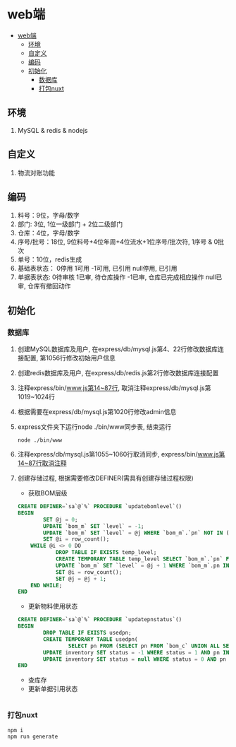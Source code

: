 # web端
<!-- TOC -->

- [web端](#web端)
  - [环境](#环境)
  - [自定义](#自定义)
  - [编码](#编码)
  - [初始化](#初始化)
    - [数据库](#数据库)
    - [打包nuxt](#打包nuxt)

<!-- /TOC -->

## 环境

1. MySQL & redis & nodejs

## 自定义

1. 物流对账功能

## 编码

1. 料号：9位，字母/数字
2. 部门: 3位, 1位一级部门 + 2位二级部门
3. 仓库：4位，字母/数字
4. 序号/批号：18位, 9位料号+4位年周+4位流水+1位序号/批次符, 1序号 & 0批次
5. 单号：10位，redis生成
6. 基础表状态：
    0停用
    1可用
    -1可用, 已引用
    null停用, 已引用
7. 单据表状态:
    0待审核
    1已审, 待仓库操作
    -1已审, 仓库已完成相应操作
    null已审, 仓库有撤回动作  

## 初始化

### 数据库

1. 创建MySQL数据库及用户, 在express/db/mysql.js第4、22行修改数据库连接配置, 第1056行修改初始用户信息
2. 创建redis数据库及用户, 在express/db/redis.js第2行修改数据库连接配置
3. 注释express/bin/www.js第14~87行, 取消注释express/db/mysql.js第1019~1024行
4. 根据需要在express/db/mysql.js第1020行修改admin信息
5. express文件夹下运行node ./bin/www同步表, 结束运行

    ```shell
    node ./bin/www
    ```

6. 注释express/db/mysql.js第1055~1060行取消同步, express/bin/www.js第14~87行取消注释
7. 创建存储过程, 根据需要修改DEFINER(需具有创建存储过程权限)
   - 获取BOM层级

    ```sql
    CREATE DEFINER=`sa`@`%` PROCEDURE `updatebomlevel`()
    BEGIN
            SET @j = 0;
            UPDATE `bom_m` SET `level` = -1;
            UPDATE `bom_m` SET `level` = @j WHERE `bom_m`.`pn` NOT IN (SELECT `cpn` FROM `bom_c`);
            SET @i = row_count();
        WHILE @i <> 0 DO
                DROP TABLE IF EXISTS temp_level;
                CREATE TEMPORARY TABLE temp_level SELECT `bom_m`.`pn` FROM `bom_m` WHERE `bom_m`.`pn` IN (SELECT `cpn` FROM `bom_c` LEFT JOIN `bom_m` ON `bom_m`.`pn` = `bom_c`.`pn` WHERE `level` = @j);
                UPDATE `bom_m` SET `level` = @j + 1 WHERE `bom_m`.pn IN (SELECT pn FROM temp_level);
                SET @i = row_count();
                SET @j = @j + 1;
        END WHILE;
    END
    ```

   - 更新物料使用状态

    ```sql
    CREATE DEFINER=`sa`@`%` PROCEDURE `updatepnstatus`()
    BEGIN
            DROP TABLE IF EXISTS usedpn;
            CREATE TEMPORARY TABLE usedpn(
                    SELECT pn FROM (SELECT pn FROM `bom_c` UNION ALL SELECT pn FROM `borrow_c` UNION ALL SELECT pn FROM `delivery_c` UNION ALL SELECT pn FROM `picklist_c` UNION ALL SELECT pn FROM `po_c` UNION ALL SELECT pn FROM `producewh_c` UNION ALL SELECT pn FROM `receipt_c` UNION ALL SELECT pn FROM `so_c` UNION ALL SELECT substitutes FROM `substitutes_c` UNION ALL SELECT pn FROM `substitutes_c`) AS allpn);
            UPDATE inventory SET status = -1 WHERE status = 1 AND pn IN (SELECT pn FROM usedpn);
            UPDATE inventory SET status = null WHERE status = 0 AND pn IN (SELECT pn FROM usedpn);
    END
    ```

   - 查库存
   - 更新单据引用状态

    ```sql

    ```

### 打包nuxt

``` shell
npm i
npm run generate 
```
